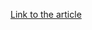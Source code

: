 [Link to the article](https://thehackernews.com/2025/07/perfektblue-bluetooth-vulnerabilities.html)
